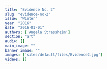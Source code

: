 ```yaml
---
title: "Evidence No. 2"
slug: "evidence-no-2"
issue: "Winter"
year: "2016"
date: "2016-01-01"
authors: ['Angela Strassheim']
section: "art"
audio: []
main_image: ""
banner_image: ""
images: ['sites/default/files/Evidence2.jpg']
videos: []
---
```


